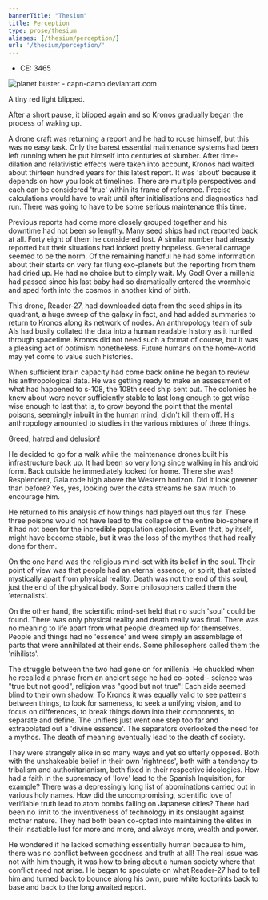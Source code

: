 ```yaml
---
bannerTitle: "Thesium" 
title: Perception 
type: prose/thesium
aliases: [/thesium/perception/]
url: '/thesium/perception/'
---
```


<div class="data">

- CE: 3465 

</div>

![planet buster - capn-damo deviantart.com](/images/thesium/planet-buster.jpg)

A tiny red light blipped. 

After a short pause, it blipped again and so Kronos gradually began the
process of waking up. 

A drone craft was returning a report and he had to rouse himself, but this was
no easy task. Only the barest essential maintenance systems had been left
running when he put himself into centuries of slumber. After time-dilation and
relativistic effects were taken into account, Kronos had waited about thirteen
hundred years for this latest report. It was 'about' because it depends on how
you look at timelines. There are multiple perspectives and each can be
considered 'true' within its frame of reference. Precise calculations would have
to wait until after initialisations and diagnostics had run. There was going to
have to be some serious maintenance this time. 

Previous reports had come more closely grouped together and his downtime had not
been so lengthy. Many seed ships had not reported back at all. Forty eight of
them he considered lost. A similar number had already reported but their
situations had looked pretty hopeless. General carnage seemed to be the norm. Of
the remaining handful he had some information about their starts on very far
flung exo-planets but the reporting from them had dried up. He had no choice but
to simply wait. My God! Over a millenia had passed since his last baby had so
dramatically entered the wormhole and sped forth into the cosmos in another kind
of birth.

This drone, Reader-27, had downloaded data from the seed ships in its quadrant,
a huge sweep of the galaxy in fact, and had added summaries to return to Kronos
along its network of nodes. An anthropology team of sub AIs had busily collated
the data into a human readable history as it hurtled through spacetime. Kronos
did not need such a format of course, but it was a pleasing act of optimism
nonetheless. Future humans on the home-world may yet come to value such
histories.

When sufficient brain capacity had come back online he began to review his
anthropological data. He was getting ready to make an assessment of what had
happened to s-108, the 108th seed ship sent out. The colonies he knew about were
never sufficiently stable to last long enough to get wise - wise enough to last
that is, to grow beyond the point that the mental poisons, seemingly inbuilt in
the human mind, didn't kill them off. His anthropology amounted to studies in
the various mixtures of three things.

Greed, hatred and delusion!  

He decided to go for a walk while the maintenance drones built his
infrastructure back up. It had been so very long since walking in his android
form. Back outside he immediately looked for home. There she was! Resplendent,
Gaia rode high above the Western horizon. Did it look greener than before? Yes,
yes, looking over the data streams he saw much to encourage him. 

He returned to his analysis of how things had played out thus far. These three
poisons would not have lead to the collapse of the entire bio-sphere if it had
not been for the incredible population explosion. Even that, by itself, might
have become stable, but it was the loss of the mythos that had really done for
them.

On the one hand was the religious mind-set with its belief in the soul. Their
point of view was that people had an eternal essence, or spirit, that existed
mystically apart from physical reality. Death was not the end of this soul, just
the end of the physical body. Some philosophers called them the 'eternalists'.

On the other hand, the scientific mind-set held that no such 'soul' could be
found. There was only physical reality and death really was final. There was no
meaning to life apart from what people dreamed up for themselves. People and
things had no 'essence' and were simply an assemblage of parts that were
annihilated at their ends. Some philosophers called them the 'nihilists'.

The struggle between the two had gone on for millenia. He chuckled when he
recalled a phrase from an ancient sage he had co-opted - science was "true but
not good", religion was "good but not true"! Each side seemed blind to their
own shadow. To Kronos it was equally valid to see patterns between things, to
look for sameness, to seek a unifying vision, and to focus on differences, to
break things down into their components, to separate and define. The unifiers
just went one step too far and extrapolated out a 'divine essence'. The
separators overlooked the need for a mythos. The death of meaning eventually
lead to the death of society.

They were strangely alike in so many ways and yet so utterly opposed. Both with
the unshakeable belief in their own 'rightness', both with a tendency to
tribalism and authoritarianism, both fixed in their respective ideologies. How
had a faith in the supremacy of 'love' lead to the Spanish Inquisition, for
example? There was a depressingly long list of abominations carried out in
various holy names. How did the uncompromising, scientific love of verifiable
truth lead to atom bombs falling on Japanese cities? There had been no limit to
the inventiveness of technology in its onslaught against mother nature. They had
both been co-opted into maintaining the elites in their insatiable lust for more
and more, and always more, wealth and power.

He wondered if he lacked something essentially human because to him, there was
no conflict between goodness and truth at all! The real issue was not with him
though, it was how to bring about a human society where that conflict need not
arise. He began to speculate on what Reader-27 had to tell him and turned back
to bounce along his own, pure white footprints back to base and back to the long
awaited report.
